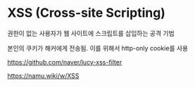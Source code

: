 # XSS (Cross-site Scripting)

권한이 없는 사용자가 웹 사이트에 스크립트를 삽입하는 공격 기법

본인의 쿠키가 해커에게 전송됨.
이를 위해서 http-only cookie를 사용

https://github.com/naver/lucy-xss-filter

https://namu.wiki/w/XSS
